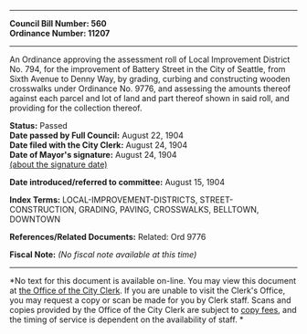 * * * * *  
  
**Council Bill Number: [](#h0)[](#h2)560**   
**Ordinance Number: 11207**  
  
* * * * *  
  
An Ordinance approving the assessment roll of Local Improvement District No. 794, for the improvement of Battery Street in the City of Seattle, from Sixth Avenue to Denny Way, by grading, curbing and constructing wooden crosswalks under Ordinance No. 9776, and assessing the amounts thereof against each parcel and lot of land and part thereof shown in said roll, and providing for the collection thereof.  
  
**Status:** Passed   
**Date passed by Full Council:** August 22, 1904   
**Date filed with the City Clerk:** August 24, 1904   
**Date of Mayor's signature:** August 24, 1904   
[(about the signature date)](/~public/approvaldate.htm)   
  
  
**Date introduced/referred to committee:** August 15, 1904   
  
**Index Terms:** LOCAL-IMPROVEMENT-DISTRICTS, STREET-CONSTRUCTION, GRADING, PAVING, CROSSWALKS, BELLTOWN, DOWNTOWN  
  
**References/Related Documents:** Related: Ord 9776  
  
**Fiscal Note:** *(No fiscal note available at this time)*  
  
* * * * *  
  
*No text for this document is available on-line. You may view this document at [the Office of the City Clerk](http://www.seattle.gov/leg/clerk/contactUs.htm). If you are unable to visit the Clerk's Office, you may request a copy or scan be made for you by Clerk staff. Scans and copies provided by the Office of the City Clerk are subject to [copy fees](http://clerk.seattle.gov/~public/clerkfees.htm), and the timing of service is dependent on the availability of staff. *  
  
  
